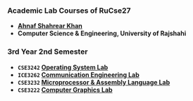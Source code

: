### Academic Lab Courses of RuCse27
- **[Ahnaf Shahrear Khan](https://github.com/ahnafshahrear)**
- **Computer Science & Engineering, University of Rajshahi**

### 3rd Year 2nd Semester
- **`CSE3242` [Operating System Lab](https://github.com/ahnafshahrear/Operating-System-Lab)**
- **`ICE3262` [Communication Engineering Lab](https://github.com/ahnafshahrear/Communication-Engineering-Lab)**
- **`CSE3232` [Microprocessor & Assembly Language Lab](https://github.com/ahnafshahrear/Microprocessor-And-Assembly-Language-Lab)**
- **`CSE3222` [Computer Graphics Lab](https://github.com/ahnafshahrear/Computer-Graphics-Lab)**
